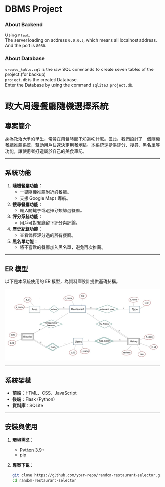 # DBMS Project

### About Backend
Using `Flask`. <br />
The server loading on address `0.0.0.0`, which means all localhost address. <br />
And the port is `8080`. <br />


### About Database 
`create_table.sql` is the raw SQL commands to create seven tables of the project.(for backup) <br />
`project.db` is the created Database. <br />
Enter the Database by using the command `sqlite3 project.db`.

# 政大周邊餐廳隨機選擇系統

## 專案簡介
身為政治大學的學生，常常在用餐時間不知道吃什麼。因此，我們設計了一個隨機餐廳推薦系統，幫助用戶快速決定用餐地點。本系統還提供評分、搜尋、黑名單等功能，讓使用者打造屬於自己的美食筆記。

---

## 系統功能
1. **隨機餐廳功能**：
   - 一鍵隨機推薦附近的餐廳。
   - 支援 Google Maps 導航。
2. **搜尋餐廳功能**：
   - 輸入關鍵字或選擇分類篩選餐廳。
3. **評分系統功能**：
   - 用戶可對餐廳留下評分與評論。
4. **歷史紀錄功能**：
   - 查看曾經評分過的所有餐廳。
5. **黑名單功能**：
   - 將不喜歡的餐廳加入黑名單，避免再次推薦。

---

## ER 模型
以下是本系統使用的 ER 模型，為資料庫設計提供基礎結構。

![ER-Model](S__47341571.jpg)

---

## 系統架構
- **前端**：HTML、CSS、JavaScript
- **後端**：Flask (Python)
- **資料庫**：SQLite

---

## 安裝與使用
1. **環境需求**：
   - Python 3.9+
   - pip

2. **專案下載**：
   ```bash
   git clone https://github.com/your-repo/random-restaurant-selector.git
   cd random-restaurant-selector
